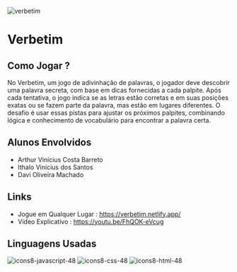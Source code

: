 
![verbetim](https://github.com/user-attachments/assets/4d8518eb-08e2-4c87-be8d-b6bcafa05624)

# Verbetim

## Como Jogar ?
No Verbetim, um jogo de adivinhação de palavras, o jogador deve descobrir uma palavra secreta, 
com base em dicas fornecidas a cada palpite. Após cada tentativa, o jogo indica se as letras estão corretas e em suas posições exatas ou se fazem parte da palavra, 
mas estão em lugares diferentes. O desafio é usar essas pistas para ajustar os próximos palpites, combinando lógica e conhecimento de vocabulário para encontrar a palavra certa.


## Alunos Envolvidos
- Arthur Vinícius Costa Barreto
- Ithalo Vinícius dos Santos
- Davi Oliveira Machado

## Links
- Jogue em Qualquer Lugar : https://verbetim.netlify.app/
- Vídeo Explicativo : https://youtu.be/FhQOK-eVcug

## Linguagens Usadas
![icons8-javascript-48](https://github.com/user-attachments/assets/c90d334e-7784-417f-9595-2f1947c6a326)
![icons8-css-48](https://github.com/user-attachments/assets/00118ab9-17a6-4e5c-99cc-38eadd268274)
![icons8-html-48](https://github.com/user-attachments/assets/40f0060c-1a1f-47ed-aa24-75431a12545d)
